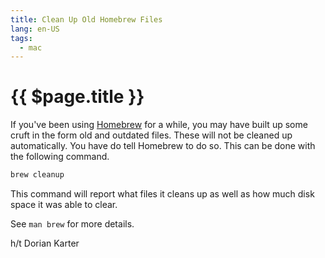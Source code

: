 ```yaml
---
title: Clean Up Old Homebrew Files
lang: en-US
tags:
  - mac
---
```


# {{ $page.title }}

If you've been using [Homebrew](https://github.com/Homebrew/homebrew) for a
while, you may have built up some cruft in the form old and outdated files.
These will not be cleaned up automatically. You have do tell Homebrew to do
so. This can be done with the following command.

```bash
brew cleanup
```

This command will report what files it cleans up as well as how much disk
space it was able to clear.

See `man brew` for more details.

h/t Dorian Karter
